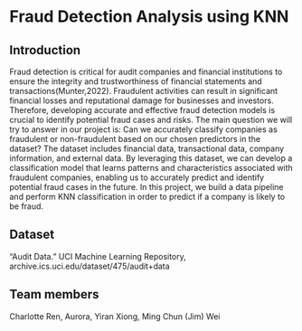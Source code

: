# Fraud Detection Analysis using KNN

## Introduction
Fraud detection is critical for audit companies and financial institutions to ensure the integrity and trustworthiness of financial statements and transactions(Munter,2022). Fraudulent activities can result in significant financial losses and reputational damage for businesses and investors. Therefore, developing accurate and effective fraud detection models is crucial to identify potential fraud cases and risks. The main question we will try to answer in our project is: Can we accurately classify companies as fraudulent or non-fraudulent based on our chosen predictors in the dataset? The dataset includes financial data, transactional data, company information, and external data. By leveraging this dataset, we can develop a classification model that learns patterns and characteristics associated with fraudulent companies, enabling us to accurately predict and identify potential fraud cases in the future. In this project, we build a data pipeline and perform KNN classification in order to predict if a company is likely to be fraud.

## Dataset
“Audit Data.” UCI Machine Learning Repository, archive.ics.uci.edu/dataset/475/audit+data

## Team members
Charlotte Ren, Aurora, Yiran Xiong, Ming Chun (Jim) Wei
